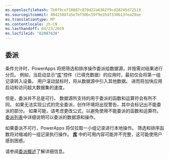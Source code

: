 ```yaml
---
ms.openlocfilehash: 7b0f9ce710887c870d22a6362f9cd28245d72519
ms.sourcegitcommit: 4042388fa5e7ef50bc59f9e35df330613fea29ae
ms.translationtype: MT
ms.contentlocale: zh-CN
ms.lasthandoff: 04/23/2019
ms.locfileid: "62087620"
---
```

## <a name="delegation"></a>委派
条件允许时，PowerApps 将把筛选和排序操作委派给数据源，并按需对结果进行分页。 例如，当启动显示“[库](../maker/canvas-apps/controls/control-gallery.md)”控件（已填充数据）的应用时，最初仅会将第一组记录转入设备。 用户滚动鼠标时，将从数据源中引入其他数据。 进而将加快应用启动和访问超大数据集的速度。

但是，委派并不总是可行。 数据源所支持的用于委派的函数和运算符会有所不同。 如果无法实现公式的完全委派，创作环境将出现警告，其中会标记出不能委派的部分。 如果可能，请考虑更改公式，以避免使用不能委派的函数和运算符。  [委派列表](../maker/canvas-apps/delegation-list.md)中详细说明可以委派的数据源和操作。

如果委派不可行，PowerApps 将仅拉取一小组记录进行本地操作。 筛选和排序函数将对缩减的一组记录执行操作。 **[库](../maker/canvas-apps/controls/control-gallery.md)** 中的可用内容可能并不完整，这可能使用户感到困惑。 

请参阅[委派概述](../maker/canvas-apps/delegation-overview.md)了解详细信息。

